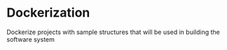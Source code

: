 # Dockerization
Dockerize projects with sample structures that will be used in building the software system
